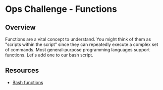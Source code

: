 # Ops Challenge - Functions 

## Overview

Functions are a vital concept to understand. You might think of them as "scripts within the script" since they can repeatedly execute a complex set of commands. Most general-purpose programming languages support functions. Let's add one to our bash script.

## Resources

- [Bash functions](https://ryanstutorials.net/bash-scripting-tutorial/bash-functions.php)
